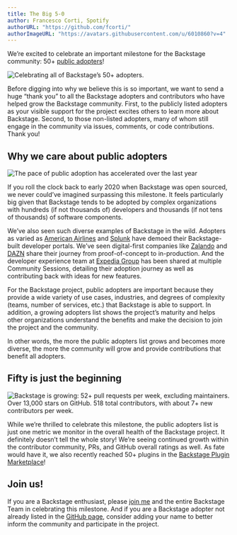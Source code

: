 ```yaml
---
title: The Big 5-0
author: Francesco Corti, Spotify
authorURL: "https://github.com/fcorti/"
authorImageURL: "https://avatars.githubusercontent.com/u/6010860?v=4"
---
```


We’re excited to celebrate an important milestone for the Backstage community: 50+ [public adopters](https://github.com/backstage/backstage/blob/master/ADOPTERS.md)!

![Celebrating all of Backstage’s 50+ adopters.](assets/21-09-30/50-public-adopters.png)

Before digging into why we believe this is so important, we want to send a huge “thank you” to all the Backstage adopters and contributors who have helped grow the Backstage community. First, to the publicly listed adopters as your visible support for the project excites others to learn more about Backstage. Second, to those non-listed adopters, many of whom still engage in the community via issues, comments, or code contributions. Thank you!

<!--truncate-->

## Why we care about public adopters

![The pace of public adoption has accelerated over the last year](assets/21-09-30/public-backstage-adopters.png)

If you roll the clock back to early 2020 when Backstage was open sourced, we never could’ve imagined surpassing this milestone. It feels particularly big given that Backstage tends to be adopted by complex organizations with hundreds (if not thousands of) developers and thousands (if not tens of thousands) of software components.

We’ve also seen such diverse examples of Backstage in the wild. Adopters as varied as [American Airlines][am] and [Splunk][sp] have demoed their Backstage-built developer portals. We’ve seen digital-first companies like [Zalando][za] and [DAZN][da] share their journey from proof-of-concept to in-production. And the developer experience team at [Expedia Group][ex] has been shared at multiple Community Sessions, detailing their adoption journey as well as contributing back with ideas for new features.

For the Backstage project, public adopters are important because they provide a wide variety of use cases, industries, and degrees of complexity (teams, number of services, etc.) that Backstage is able to support. In addition, a growing adopters list shows the project’s maturity and helps other organizations understand the benefits and make the decision to join the project and the community.

In other words, the more the public adopters list grows and becomes more diverse, the more the community will grow and provide contributions that benefit all adopters.

## Fifty is just the beginning

![Backstage is growing: 52+ pull requests per week, excluding maintainers. Over 13,000 stars on GitHub. 518 total contributors, with about 7+ new contributors per week.](assets/21-09-30/backstage-stats.png)

While we’re thrilled to celebrate this milestone, the public adopters list is just one metric we monitor in the overall health of the Backstage project. It definitely doesn’t tell the whole story! We’re seeing continued growth within the contributor community, PRs, and GitHub overall ratings as well. As fate would have it, we also recently reached 50+ plugins in the [Backstage Plugin Marketplace][plugins]!

## Join us!

If you are a Backstage enthusiast, please [join me][news] and the entire Backstage Team in celebrating this milestone. And if you are a Backstage adopter not already listed in the [GitHub page][gh], consider adding your name to better inform the community and participate in the project.

[am]: https://backstage.spotify.com/blog/adopter-spotlight/american-airlines-runway/
[sp]: https://backstage.spotify.com/blog/community-session/splunk-pink-phonebook/
[za]: https://youtu.be/6sg5uMCLxTA
[da]: https://medium.com/dazn-tech/developer-experience-dx-at-dazn-e6de9a0208d2
[ex]: https://backstage.spotify.com/blog/community-session/firehydrant-expedia-loblaw/
[plugins]: https://backstage.io/plugins
[news]: https://mailchi.mp/spotify/backstage-community
[gh]: https://github.com/backstage/backstage/blob/master/ADOPTERS.md
